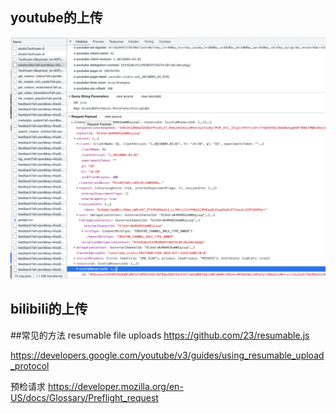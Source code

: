 ## youtube的上传
![img.png](img.png)
## bilibili的上传
##常见的方法
resumable file uploads
https://github.com/23/resumable.js

https://developers.google.com/youtube/v3/guides/using_resumable_upload_protocol

预检请求
https://developer.mozilla.org/en-US/docs/Glossary/Preflight_request
